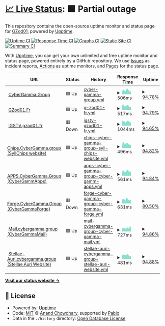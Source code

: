 # [📈 Live Status](https://uptime.gh.gzod01.fr): <!--live status--> **🟧 Partial outage**

This repository contains the open-source uptime monitor and status page for [GZod01](https://gzod01.fr), powered by [Upptime](https://github.com/upptime/upptime).

[![Uptime CI](https://github.com/GZod01/gzod01-server-uptime/workflows/Uptime%20CI/badge.svg)](https://github.com/GZod01/gzod01-server-uptime/actions?query=workflow%3A%22Uptime+CI%22)
[![Response Time CI](https://github.com/GZod01/gzod01-server-uptime/workflows/Response%20Time%20CI/badge.svg)](https://github.com/GZod01/gzod01-server-uptime/actions?query=workflow%3A%22Response+Time+CI%22)
[![Graphs CI](https://github.com/GZod01/gzod01-server-uptime/workflows/Graphs%20CI/badge.svg)](https://github.com/GZod01/gzod01-server-uptime/actions?query=workflow%3A%22Graphs+CI%22)
[![Static Site CI](https://github.com/GZod01/gzod01-server-uptime/workflows/Static%20Site%20CI/badge.svg)](https://github.com/GZod01/gzod01-server-uptime/actions?query=workflow%3A%22Static+Site+CI%22)
[![Summary CI](https://github.com/GZod01/gzod01-server-uptime/workflows/Summary%20CI/badge.svg)](https://github.com/GZod01/gzod01-server-uptime/actions?query=workflow%3A%22Summary+CI%22)

With [Upptime](https://upptime.js.org), you can get your own unlimited and free uptime monitor and status page, powered entirely by a GitHub repository. We use [Issues](https://github.com/GZod01/gzod01-server-uptime/issues) as incident reports, [Actions](https://github.com/GZod01/gzod01-server-uptime/actions) as uptime monitors, and [Pages](https://uptime.gh.gzod01.fr) for the status page.

<!--start: status pages-->
<!-- This summary is generated by Upptime (https://github.com/upptime/upptime) -->
<!-- Do not edit this manually, your changes will be overwritten -->
<!-- prettier-ignore -->
| URL | Status | History | Response Time | Uptime |
| --- | ------ | ------- | ------------- | ------ |
| <img alt="" src="https://icons.duckduckgo.com/ip3/cybergamma.group.ico" height="13"> [CyberGamma.Group](https://CyberGamma.group) | 🟩 Up | [cyber-gamma-group.yml](https://github.com/GZod01/gzod01-server-uptime/commits/HEAD/history/cyber-gamma-group.yml) | <details><summary><img alt="Response time graph" src="./graphs/cyber-gamma-group/response-time-week.png" height="20"> 506ms</summary><br><a href="https://uptime.gh.gzod01.fr/history/cyber-gamma-group"><img alt="Response time 558" src="https://img.shields.io/endpoint?url=https%3A%2F%2Fraw.githubusercontent.com%2FGZod01%2Fgzod01-server-uptime%2FHEAD%2Fapi%2Fcyber-gamma-group%2Fresponse-time.json"></a><br><a href="https://uptime.gh.gzod01.fr/history/cyber-gamma-group"><img alt="24-hour response time 403" src="https://img.shields.io/endpoint?url=https%3A%2F%2Fraw.githubusercontent.com%2FGZod01%2Fgzod01-server-uptime%2FHEAD%2Fapi%2Fcyber-gamma-group%2Fresponse-time-day.json"></a><br><a href="https://uptime.gh.gzod01.fr/history/cyber-gamma-group"><img alt="7-day response time 506" src="https://img.shields.io/endpoint?url=https%3A%2F%2Fraw.githubusercontent.com%2FGZod01%2Fgzod01-server-uptime%2FHEAD%2Fapi%2Fcyber-gamma-group%2Fresponse-time-week.json"></a><br><a href="https://uptime.gh.gzod01.fr/history/cyber-gamma-group"><img alt="30-day response time 537" src="https://img.shields.io/endpoint?url=https%3A%2F%2Fraw.githubusercontent.com%2FGZod01%2Fgzod01-server-uptime%2FHEAD%2Fapi%2Fcyber-gamma-group%2Fresponse-time-month.json"></a><br><a href="https://uptime.gh.gzod01.fr/history/cyber-gamma-group"><img alt="1-year response time 558" src="https://img.shields.io/endpoint?url=https%3A%2F%2Fraw.githubusercontent.com%2FGZod01%2Fgzod01-server-uptime%2FHEAD%2Fapi%2Fcyber-gamma-group%2Fresponse-time-year.json"></a></details> | <details><summary><a href="https://uptime.gh.gzod01.fr/history/cyber-gamma-group">94.78%</a></summary><a href="https://uptime.gh.gzod01.fr/history/cyber-gamma-group"><img alt="All-time uptime 98.59%" src="https://img.shields.io/endpoint?url=https%3A%2F%2Fraw.githubusercontent.com%2FGZod01%2Fgzod01-server-uptime%2FHEAD%2Fapi%2Fcyber-gamma-group%2Fuptime.json"></a><br><a href="https://uptime.gh.gzod01.fr/history/cyber-gamma-group"><img alt="24-hour uptime 67.31%" src="https://img.shields.io/endpoint?url=https%3A%2F%2Fraw.githubusercontent.com%2FGZod01%2Fgzod01-server-uptime%2FHEAD%2Fapi%2Fcyber-gamma-group%2Fuptime-day.json"></a><br><a href="https://uptime.gh.gzod01.fr/history/cyber-gamma-group"><img alt="7-day uptime 94.78%" src="https://img.shields.io/endpoint?url=https%3A%2F%2Fraw.githubusercontent.com%2FGZod01%2Fgzod01-server-uptime%2FHEAD%2Fapi%2Fcyber-gamma-group%2Fuptime-week.json"></a><br><a href="https://uptime.gh.gzod01.fr/history/cyber-gamma-group"><img alt="30-day uptime 98.57%" src="https://img.shields.io/endpoint?url=https%3A%2F%2Fraw.githubusercontent.com%2FGZod01%2Fgzod01-server-uptime%2FHEAD%2Fapi%2Fcyber-gamma-group%2Fuptime-month.json"></a><br><a href="https://uptime.gh.gzod01.fr/history/cyber-gamma-group"><img alt="1-year uptime 98.59%" src="https://img.shields.io/endpoint?url=https%3A%2F%2Fraw.githubusercontent.com%2FGZod01%2Fgzod01-server-uptime%2FHEAD%2Fapi%2Fcyber-gamma-group%2Fuptime-year.json"></a></details>
| <img alt="" src="https://icons.duckduckgo.com/ip3/gzod01.fr.ico" height="13"> [GZod01.Fr](https://gzod01.fr) | 🟩 Up | [g-zod01-fr.yml](https://github.com/GZod01/gzod01-server-uptime/commits/HEAD/history/g-zod01-fr.yml) | <details><summary><img alt="Response time graph" src="./graphs/g-zod01-fr/response-time-week.png" height="20"> 517ms</summary><br><a href="https://uptime.gh.gzod01.fr/history/g-zod01-fr"><img alt="Response time 547" src="https://img.shields.io/endpoint?url=https%3A%2F%2Fraw.githubusercontent.com%2FGZod01%2Fgzod01-server-uptime%2FHEAD%2Fapi%2Fg-zod01-fr%2Fresponse-time.json"></a><br><a href="https://uptime.gh.gzod01.fr/history/g-zod01-fr"><img alt="24-hour response time 386" src="https://img.shields.io/endpoint?url=https%3A%2F%2Fraw.githubusercontent.com%2FGZod01%2Fgzod01-server-uptime%2FHEAD%2Fapi%2Fg-zod01-fr%2Fresponse-time-day.json"></a><br><a href="https://uptime.gh.gzod01.fr/history/g-zod01-fr"><img alt="7-day response time 517" src="https://img.shields.io/endpoint?url=https%3A%2F%2Fraw.githubusercontent.com%2FGZod01%2Fgzod01-server-uptime%2FHEAD%2Fapi%2Fg-zod01-fr%2Fresponse-time-week.json"></a><br><a href="https://uptime.gh.gzod01.fr/history/g-zod01-fr"><img alt="30-day response time 534" src="https://img.shields.io/endpoint?url=https%3A%2F%2Fraw.githubusercontent.com%2FGZod01%2Fgzod01-server-uptime%2FHEAD%2Fapi%2Fg-zod01-fr%2Fresponse-time-month.json"></a><br><a href="https://uptime.gh.gzod01.fr/history/g-zod01-fr"><img alt="1-year response time 547" src="https://img.shields.io/endpoint?url=https%3A%2F%2Fraw.githubusercontent.com%2FGZod01%2Fgzod01-server-uptime%2FHEAD%2Fapi%2Fg-zod01-fr%2Fresponse-time-year.json"></a></details> | <details><summary><a href="https://uptime.gh.gzod01.fr/history/g-zod01-fr">94.79%</a></summary><a href="https://uptime.gh.gzod01.fr/history/g-zod01-fr"><img alt="All-time uptime 92.81%" src="https://img.shields.io/endpoint?url=https%3A%2F%2Fraw.githubusercontent.com%2FGZod01%2Fgzod01-server-uptime%2FHEAD%2Fapi%2Fg-zod01-fr%2Fuptime.json"></a><br><a href="https://uptime.gh.gzod01.fr/history/g-zod01-fr"><img alt="24-hour uptime 67.38%" src="https://img.shields.io/endpoint?url=https%3A%2F%2Fraw.githubusercontent.com%2FGZod01%2Fgzod01-server-uptime%2FHEAD%2Fapi%2Fg-zod01-fr%2Fuptime-day.json"></a><br><a href="https://uptime.gh.gzod01.fr/history/g-zod01-fr"><img alt="7-day uptime 94.79%" src="https://img.shields.io/endpoint?url=https%3A%2F%2Fraw.githubusercontent.com%2FGZod01%2Fgzod01-server-uptime%2FHEAD%2Fapi%2Fg-zod01-fr%2Fuptime-week.json"></a><br><a href="https://uptime.gh.gzod01.fr/history/g-zod01-fr"><img alt="30-day uptime 95.50%" src="https://img.shields.io/endpoint?url=https%3A%2F%2Fraw.githubusercontent.com%2FGZod01%2Fgzod01-server-uptime%2FHEAD%2Fapi%2Fg-zod01-fr%2Fuptime-month.json"></a><br><a href="https://uptime.gh.gzod01.fr/history/g-zod01-fr"><img alt="1-year uptime 92.81%" src="https://img.shields.io/endpoint?url=https%3A%2F%2Fraw.githubusercontent.com%2FGZod01%2Fgzod01-server-uptime%2FHEAD%2Fapi%2Fg-zod01-fr%2Fuptime-year.json"></a></details>
| <img alt="" src="https://icons.duckduckgo.com/ip3/igstv.gzod01.fr.ico" height="13"> [IGSTV.gzod01.fr](https://igstv.gzod01.fr) | 🟥 Down | [igstv-gzod01-fr.yml](https://github.com/GZod01/gzod01-server-uptime/commits/HEAD/history/igstv-gzod01-fr.yml) | <details><summary><img alt="Response time graph" src="./graphs/igstv-gzod01-fr/response-time-week.png" height="20"> 1044ms</summary><br><a href="https://uptime.gh.gzod01.fr/history/igstv-gzod01-fr"><img alt="Response time 1042" src="https://img.shields.io/endpoint?url=https%3A%2F%2Fraw.githubusercontent.com%2FGZod01%2Fgzod01-server-uptime%2FHEAD%2Fapi%2Figstv-gzod01-fr%2Fresponse-time.json"></a><br><a href="https://uptime.gh.gzod01.fr/history/igstv-gzod01-fr"><img alt="24-hour response time 844" src="https://img.shields.io/endpoint?url=https%3A%2F%2Fraw.githubusercontent.com%2FGZod01%2Fgzod01-server-uptime%2FHEAD%2Fapi%2Figstv-gzod01-fr%2Fresponse-time-day.json"></a><br><a href="https://uptime.gh.gzod01.fr/history/igstv-gzod01-fr"><img alt="7-day response time 1044" src="https://img.shields.io/endpoint?url=https%3A%2F%2Fraw.githubusercontent.com%2FGZod01%2Fgzod01-server-uptime%2FHEAD%2Fapi%2Figstv-gzod01-fr%2Fresponse-time-week.json"></a><br><a href="https://uptime.gh.gzod01.fr/history/igstv-gzod01-fr"><img alt="30-day response time 1075" src="https://img.shields.io/endpoint?url=https%3A%2F%2Fraw.githubusercontent.com%2FGZod01%2Fgzod01-server-uptime%2FHEAD%2Fapi%2Figstv-gzod01-fr%2Fresponse-time-month.json"></a><br><a href="https://uptime.gh.gzod01.fr/history/igstv-gzod01-fr"><img alt="1-year response time 1042" src="https://img.shields.io/endpoint?url=https%3A%2F%2Fraw.githubusercontent.com%2FGZod01%2Fgzod01-server-uptime%2FHEAD%2Fapi%2Figstv-gzod01-fr%2Fresponse-time-year.json"></a></details> | <details><summary><a href="https://uptime.gh.gzod01.fr/history/igstv-gzod01-fr">94.65%</a></summary><a href="https://uptime.gh.gzod01.fr/history/igstv-gzod01-fr"><img alt="All-time uptime 98.11%" src="https://img.shields.io/endpoint?url=https%3A%2F%2Fraw.githubusercontent.com%2FGZod01%2Fgzod01-server-uptime%2FHEAD%2Fapi%2Figstv-gzod01-fr%2Fuptime.json"></a><br><a href="https://uptime.gh.gzod01.fr/history/igstv-gzod01-fr"><img alt="24-hour uptime 66.38%" src="https://img.shields.io/endpoint?url=https%3A%2F%2Fraw.githubusercontent.com%2FGZod01%2Fgzod01-server-uptime%2FHEAD%2Fapi%2Figstv-gzod01-fr%2Fuptime-day.json"></a><br><a href="https://uptime.gh.gzod01.fr/history/igstv-gzod01-fr"><img alt="7-day uptime 94.65%" src="https://img.shields.io/endpoint?url=https%3A%2F%2Fraw.githubusercontent.com%2FGZod01%2Fgzod01-server-uptime%2FHEAD%2Fapi%2Figstv-gzod01-fr%2Fuptime-week.json"></a><br><a href="https://uptime.gh.gzod01.fr/history/igstv-gzod01-fr"><img alt="30-day uptime 95.46%" src="https://img.shields.io/endpoint?url=https%3A%2F%2Fraw.githubusercontent.com%2FGZod01%2Fgzod01-server-uptime%2FHEAD%2Fapi%2Figstv-gzod01-fr%2Fuptime-month.json"></a><br><a href="https://uptime.gh.gzod01.fr/history/igstv-gzod01-fr"><img alt="1-year uptime 98.11%" src="https://img.shields.io/endpoint?url=https%3A%2F%2Fraw.githubusercontent.com%2FGZod01%2Fgzod01-server-uptime%2FHEAD%2Fapi%2Figstv-gzod01-fr%2Fuptime-year.json"></a></details>
| <img alt="" src="https://icons.duckduckgo.com/ip3/chips.cybergamma.group.ico" height="13"> [Chips.CyberGamma.group (SyllChips website)](https://chips.cybergamma.group) | 🟩 Up | [chips-cyber-gamma-group-syll-chips-website.yml](https://github.com/GZod01/gzod01-server-uptime/commits/HEAD/history/chips-cyber-gamma-group-syll-chips-website.yml) | <details><summary><img alt="Response time graph" src="./graphs/chips-cyber-gamma-group-syll-chips-website/response-time-week.png" height="20"> 496ms</summary><br><a href="https://uptime.gh.gzod01.fr/history/chips-cyber-gamma-group-syll-chips-website"><img alt="Response time 555" src="https://img.shields.io/endpoint?url=https%3A%2F%2Fraw.githubusercontent.com%2FGZod01%2Fgzod01-server-uptime%2FHEAD%2Fapi%2Fchips-cyber-gamma-group-syll-chips-website%2Fresponse-time.json"></a><br><a href="https://uptime.gh.gzod01.fr/history/chips-cyber-gamma-group-syll-chips-website"><img alt="24-hour response time 429" src="https://img.shields.io/endpoint?url=https%3A%2F%2Fraw.githubusercontent.com%2FGZod01%2Fgzod01-server-uptime%2FHEAD%2Fapi%2Fchips-cyber-gamma-group-syll-chips-website%2Fresponse-time-day.json"></a><br><a href="https://uptime.gh.gzod01.fr/history/chips-cyber-gamma-group-syll-chips-website"><img alt="7-day response time 496" src="https://img.shields.io/endpoint?url=https%3A%2F%2Fraw.githubusercontent.com%2FGZod01%2Fgzod01-server-uptime%2FHEAD%2Fapi%2Fchips-cyber-gamma-group-syll-chips-website%2Fresponse-time-week.json"></a><br><a href="https://uptime.gh.gzod01.fr/history/chips-cyber-gamma-group-syll-chips-website"><img alt="30-day response time 570" src="https://img.shields.io/endpoint?url=https%3A%2F%2Fraw.githubusercontent.com%2FGZod01%2Fgzod01-server-uptime%2FHEAD%2Fapi%2Fchips-cyber-gamma-group-syll-chips-website%2Fresponse-time-month.json"></a><br><a href="https://uptime.gh.gzod01.fr/history/chips-cyber-gamma-group-syll-chips-website"><img alt="1-year response time 555" src="https://img.shields.io/endpoint?url=https%3A%2F%2Fraw.githubusercontent.com%2FGZod01%2Fgzod01-server-uptime%2FHEAD%2Fapi%2Fchips-cyber-gamma-group-syll-chips-website%2Fresponse-time-year.json"></a></details> | <details><summary><a href="https://uptime.gh.gzod01.fr/history/chips-cyber-gamma-group-syll-chips-website">94.82%</a></summary><a href="https://uptime.gh.gzod01.fr/history/chips-cyber-gamma-group-syll-chips-website"><img alt="All-time uptime 99.01%" src="https://img.shields.io/endpoint?url=https%3A%2F%2Fraw.githubusercontent.com%2FGZod01%2Fgzod01-server-uptime%2FHEAD%2Fapi%2Fchips-cyber-gamma-group-syll-chips-website%2Fuptime.json"></a><br><a href="https://uptime.gh.gzod01.fr/history/chips-cyber-gamma-group-syll-chips-website"><img alt="24-hour uptime 67.52%" src="https://img.shields.io/endpoint?url=https%3A%2F%2Fraw.githubusercontent.com%2FGZod01%2Fgzod01-server-uptime%2FHEAD%2Fapi%2Fchips-cyber-gamma-group-syll-chips-website%2Fuptime-day.json"></a><br><a href="https://uptime.gh.gzod01.fr/history/chips-cyber-gamma-group-syll-chips-website"><img alt="7-day uptime 94.82%" src="https://img.shields.io/endpoint?url=https%3A%2F%2Fraw.githubusercontent.com%2FGZod01%2Fgzod01-server-uptime%2FHEAD%2Fapi%2Fchips-cyber-gamma-group-syll-chips-website%2Fuptime-week.json"></a><br><a href="https://uptime.gh.gzod01.fr/history/chips-cyber-gamma-group-syll-chips-website"><img alt="30-day uptime 98.58%" src="https://img.shields.io/endpoint?url=https%3A%2F%2Fraw.githubusercontent.com%2FGZod01%2Fgzod01-server-uptime%2FHEAD%2Fapi%2Fchips-cyber-gamma-group-syll-chips-website%2Fuptime-month.json"></a><br><a href="https://uptime.gh.gzod01.fr/history/chips-cyber-gamma-group-syll-chips-website"><img alt="1-year uptime 99.01%" src="https://img.shields.io/endpoint?url=https%3A%2F%2Fraw.githubusercontent.com%2FGZod01%2Fgzod01-server-uptime%2FHEAD%2Fapi%2Fchips-cyber-gamma-group-syll-chips-website%2Fuptime-year.json"></a></details>
| <img alt="" src="https://icons.duckduckgo.com/ip3/apps.cybergamma.group.ico" height="13"> [APPS.CyberGamma.Group (CyberGammApps)](https://apps.cybergamma.group) | 🟩 Up | [apps-cyber-gamma-group-cyber-gamm-apps.yml](https://github.com/GZod01/gzod01-server-uptime/commits/HEAD/history/apps-cyber-gamma-group-cyber-gamm-apps.yml) | <details><summary><img alt="Response time graph" src="./graphs/apps-cyber-gamma-group-cyber-gamm-apps/response-time-week.png" height="20"> 561ms</summary><br><a href="https://uptime.gh.gzod01.fr/history/apps-cyber-gamma-group-cyber-gamm-apps"><img alt="Response time 637" src="https://img.shields.io/endpoint?url=https%3A%2F%2Fraw.githubusercontent.com%2FGZod01%2Fgzod01-server-uptime%2FHEAD%2Fapi%2Fapps-cyber-gamma-group-cyber-gamm-apps%2Fresponse-time.json"></a><br><a href="https://uptime.gh.gzod01.fr/history/apps-cyber-gamma-group-cyber-gamm-apps"><img alt="24-hour response time 475" src="https://img.shields.io/endpoint?url=https%3A%2F%2Fraw.githubusercontent.com%2FGZod01%2Fgzod01-server-uptime%2FHEAD%2Fapi%2Fapps-cyber-gamma-group-cyber-gamm-apps%2Fresponse-time-day.json"></a><br><a href="https://uptime.gh.gzod01.fr/history/apps-cyber-gamma-group-cyber-gamm-apps"><img alt="7-day response time 561" src="https://img.shields.io/endpoint?url=https%3A%2F%2Fraw.githubusercontent.com%2FGZod01%2Fgzod01-server-uptime%2FHEAD%2Fapi%2Fapps-cyber-gamma-group-cyber-gamm-apps%2Fresponse-time-week.json"></a><br><a href="https://uptime.gh.gzod01.fr/history/apps-cyber-gamma-group-cyber-gamm-apps"><img alt="30-day response time 658" src="https://img.shields.io/endpoint?url=https%3A%2F%2Fraw.githubusercontent.com%2FGZod01%2Fgzod01-server-uptime%2FHEAD%2Fapi%2Fapps-cyber-gamma-group-cyber-gamm-apps%2Fresponse-time-month.json"></a><br><a href="https://uptime.gh.gzod01.fr/history/apps-cyber-gamma-group-cyber-gamm-apps"><img alt="1-year response time 637" src="https://img.shields.io/endpoint?url=https%3A%2F%2Fraw.githubusercontent.com%2FGZod01%2Fgzod01-server-uptime%2FHEAD%2Fapi%2Fapps-cyber-gamma-group-cyber-gamm-apps%2Fresponse-time-year.json"></a></details> | <details><summary><a href="https://uptime.gh.gzod01.fr/history/apps-cyber-gamma-group-cyber-gamm-apps">94.84%</a></summary><a href="https://uptime.gh.gzod01.fr/history/apps-cyber-gamma-group-cyber-gamm-apps"><img alt="All-time uptime 99.42%" src="https://img.shields.io/endpoint?url=https%3A%2F%2Fraw.githubusercontent.com%2FGZod01%2Fgzod01-server-uptime%2FHEAD%2Fapi%2Fapps-cyber-gamma-group-cyber-gamm-apps%2Fuptime.json"></a><br><a href="https://uptime.gh.gzod01.fr/history/apps-cyber-gamma-group-cyber-gamm-apps"><img alt="24-hour uptime 67.58%" src="https://img.shields.io/endpoint?url=https%3A%2F%2Fraw.githubusercontent.com%2FGZod01%2Fgzod01-server-uptime%2FHEAD%2Fapi%2Fapps-cyber-gamma-group-cyber-gamm-apps%2Fuptime-day.json"></a><br><a href="https://uptime.gh.gzod01.fr/history/apps-cyber-gamma-group-cyber-gamm-apps"><img alt="7-day uptime 94.84%" src="https://img.shields.io/endpoint?url=https%3A%2F%2Fraw.githubusercontent.com%2FGZod01%2Fgzod01-server-uptime%2FHEAD%2Fapi%2Fapps-cyber-gamma-group-cyber-gamm-apps%2Fuptime-week.json"></a><br><a href="https://uptime.gh.gzod01.fr/history/apps-cyber-gamma-group-cyber-gamm-apps"><img alt="30-day uptime 98.58%" src="https://img.shields.io/endpoint?url=https%3A%2F%2Fraw.githubusercontent.com%2FGZod01%2Fgzod01-server-uptime%2FHEAD%2Fapi%2Fapps-cyber-gamma-group-cyber-gamm-apps%2Fuptime-month.json"></a><br><a href="https://uptime.gh.gzod01.fr/history/apps-cyber-gamma-group-cyber-gamm-apps"><img alt="1-year uptime 99.42%" src="https://img.shields.io/endpoint?url=https%3A%2F%2Fraw.githubusercontent.com%2FGZod01%2Fgzod01-server-uptime%2FHEAD%2Fapi%2Fapps-cyber-gamma-group-cyber-gamm-apps%2Fuptime-year.json"></a></details>
| <img alt="" src="https://icons.duckduckgo.com/ip3/forge.cybergamma.group.ico" height="13"> [Forge.CyberGamma.Group (CyberGammaForge)](https://forge.cybergamma.group) | 🟥 Down | [forge-cyber-gamma-group-cyber-gamma-forge.yml](https://github.com/GZod01/gzod01-server-uptime/commits/HEAD/history/forge-cyber-gamma-group-cyber-gamma-forge.yml) | <details><summary><img alt="Response time graph" src="./graphs/forge-cyber-gamma-group-cyber-gamma-forge/response-time-week.png" height="20"> 631ms</summary><br><a href="https://uptime.gh.gzod01.fr/history/forge-cyber-gamma-group-cyber-gamma-forge"><img alt="Response time 607" src="https://img.shields.io/endpoint?url=https%3A%2F%2Fraw.githubusercontent.com%2FGZod01%2Fgzod01-server-uptime%2FHEAD%2Fapi%2Fforge-cyber-gamma-group-cyber-gamma-forge%2Fresponse-time.json"></a><br><a href="https://uptime.gh.gzod01.fr/history/forge-cyber-gamma-group-cyber-gamma-forge"><img alt="24-hour response time 578" src="https://img.shields.io/endpoint?url=https%3A%2F%2Fraw.githubusercontent.com%2FGZod01%2Fgzod01-server-uptime%2FHEAD%2Fapi%2Fforge-cyber-gamma-group-cyber-gamma-forge%2Fresponse-time-day.json"></a><br><a href="https://uptime.gh.gzod01.fr/history/forge-cyber-gamma-group-cyber-gamma-forge"><img alt="7-day response time 631" src="https://img.shields.io/endpoint?url=https%3A%2F%2Fraw.githubusercontent.com%2FGZod01%2Fgzod01-server-uptime%2FHEAD%2Fapi%2Fforge-cyber-gamma-group-cyber-gamma-forge%2Fresponse-time-week.json"></a><br><a href="https://uptime.gh.gzod01.fr/history/forge-cyber-gamma-group-cyber-gamma-forge"><img alt="30-day response time 607" src="https://img.shields.io/endpoint?url=https%3A%2F%2Fraw.githubusercontent.com%2FGZod01%2Fgzod01-server-uptime%2FHEAD%2Fapi%2Fforge-cyber-gamma-group-cyber-gamma-forge%2Fresponse-time-month.json"></a><br><a href="https://uptime.gh.gzod01.fr/history/forge-cyber-gamma-group-cyber-gamma-forge"><img alt="1-year response time 607" src="https://img.shields.io/endpoint?url=https%3A%2F%2Fraw.githubusercontent.com%2FGZod01%2Fgzod01-server-uptime%2FHEAD%2Fapi%2Fforge-cyber-gamma-group-cyber-gamma-forge%2Fresponse-time-year.json"></a></details> | <details><summary><a href="https://uptime.gh.gzod01.fr/history/forge-cyber-gamma-group-cyber-gamma-forge">80.50%</a></summary><a href="https://uptime.gh.gzod01.fr/history/forge-cyber-gamma-group-cyber-gamma-forge"><img alt="All-time uptime 98.08%" src="https://img.shields.io/endpoint?url=https%3A%2F%2Fraw.githubusercontent.com%2FGZod01%2Fgzod01-server-uptime%2FHEAD%2Fapi%2Fforge-cyber-gamma-group-cyber-gamma-forge%2Fuptime.json"></a><br><a href="https://uptime.gh.gzod01.fr/history/forge-cyber-gamma-group-cyber-gamma-forge"><img alt="24-hour uptime 47.26%" src="https://img.shields.io/endpoint?url=https%3A%2F%2Fraw.githubusercontent.com%2FGZod01%2Fgzod01-server-uptime%2FHEAD%2Fapi%2Fforge-cyber-gamma-group-cyber-gamma-forge%2Fuptime-day.json"></a><br><a href="https://uptime.gh.gzod01.fr/history/forge-cyber-gamma-group-cyber-gamma-forge"><img alt="7-day uptime 80.50%" src="https://img.shields.io/endpoint?url=https%3A%2F%2Fraw.githubusercontent.com%2FGZod01%2Fgzod01-server-uptime%2FHEAD%2Fapi%2Fforge-cyber-gamma-group-cyber-gamma-forge%2Fuptime-week.json"></a><br><a href="https://uptime.gh.gzod01.fr/history/forge-cyber-gamma-group-cyber-gamma-forge"><img alt="30-day uptime 95.29%" src="https://img.shields.io/endpoint?url=https%3A%2F%2Fraw.githubusercontent.com%2FGZod01%2Fgzod01-server-uptime%2FHEAD%2Fapi%2Fforge-cyber-gamma-group-cyber-gamma-forge%2Fuptime-month.json"></a><br><a href="https://uptime.gh.gzod01.fr/history/forge-cyber-gamma-group-cyber-gamma-forge"><img alt="1-year uptime 98.08%" src="https://img.shields.io/endpoint?url=https%3A%2F%2Fraw.githubusercontent.com%2FGZod01%2Fgzod01-server-uptime%2FHEAD%2Fapi%2Fforge-cyber-gamma-group-cyber-gamma-forge%2Fuptime-year.json"></a></details>
| <img alt="" src="https://icons.duckduckgo.com/ip3/mail.cybergamma.group.ico" height="13"> [Mail.cybergamma.group (CyberGammaMail)](https://mail.cybergamma.group) | 🟩 Up | [mail-cybergamma-group-cyber-gamma-mail.yml](https://github.com/GZod01/gzod01-server-uptime/commits/HEAD/history/mail-cybergamma-group-cyber-gamma-mail.yml) | <details><summary><img alt="Response time graph" src="./graphs/mail-cybergamma-group-cyber-gamma-mail/response-time-week.png" height="20"> 727ms</summary><br><a href="https://uptime.gh.gzod01.fr/history/mail-cybergamma-group-cyber-gamma-mail"><img alt="Response time 697" src="https://img.shields.io/endpoint?url=https%3A%2F%2Fraw.githubusercontent.com%2FGZod01%2Fgzod01-server-uptime%2FHEAD%2Fapi%2Fmail-cybergamma-group-cyber-gamma-mail%2Fresponse-time.json"></a><br><a href="https://uptime.gh.gzod01.fr/history/mail-cybergamma-group-cyber-gamma-mail"><img alt="24-hour response time 750" src="https://img.shields.io/endpoint?url=https%3A%2F%2Fraw.githubusercontent.com%2FGZod01%2Fgzod01-server-uptime%2FHEAD%2Fapi%2Fmail-cybergamma-group-cyber-gamma-mail%2Fresponse-time-day.json"></a><br><a href="https://uptime.gh.gzod01.fr/history/mail-cybergamma-group-cyber-gamma-mail"><img alt="7-day response time 727" src="https://img.shields.io/endpoint?url=https%3A%2F%2Fraw.githubusercontent.com%2FGZod01%2Fgzod01-server-uptime%2FHEAD%2Fapi%2Fmail-cybergamma-group-cyber-gamma-mail%2Fresponse-time-week.json"></a><br><a href="https://uptime.gh.gzod01.fr/history/mail-cybergamma-group-cyber-gamma-mail"><img alt="30-day response time 730" src="https://img.shields.io/endpoint?url=https%3A%2F%2Fraw.githubusercontent.com%2FGZod01%2Fgzod01-server-uptime%2FHEAD%2Fapi%2Fmail-cybergamma-group-cyber-gamma-mail%2Fresponse-time-month.json"></a><br><a href="https://uptime.gh.gzod01.fr/history/mail-cybergamma-group-cyber-gamma-mail"><img alt="1-year response time 697" src="https://img.shields.io/endpoint?url=https%3A%2F%2Fraw.githubusercontent.com%2FGZod01%2Fgzod01-server-uptime%2FHEAD%2Fapi%2Fmail-cybergamma-group-cyber-gamma-mail%2Fresponse-time-year.json"></a></details> | <details><summary><a href="https://uptime.gh.gzod01.fr/history/mail-cybergamma-group-cyber-gamma-mail">94.86%</a></summary><a href="https://uptime.gh.gzod01.fr/history/mail-cybergamma-group-cyber-gamma-mail"><img alt="All-time uptime 99.43%" src="https://img.shields.io/endpoint?url=https%3A%2F%2Fraw.githubusercontent.com%2FGZod01%2Fgzod01-server-uptime%2FHEAD%2Fapi%2Fmail-cybergamma-group-cyber-gamma-mail%2Fuptime.json"></a><br><a href="https://uptime.gh.gzod01.fr/history/mail-cybergamma-group-cyber-gamma-mail"><img alt="24-hour uptime 67.71%" src="https://img.shields.io/endpoint?url=https%3A%2F%2Fraw.githubusercontent.com%2FGZod01%2Fgzod01-server-uptime%2FHEAD%2Fapi%2Fmail-cybergamma-group-cyber-gamma-mail%2Fuptime-day.json"></a><br><a href="https://uptime.gh.gzod01.fr/history/mail-cybergamma-group-cyber-gamma-mail"><img alt="7-day uptime 94.86%" src="https://img.shields.io/endpoint?url=https%3A%2F%2Fraw.githubusercontent.com%2FGZod01%2Fgzod01-server-uptime%2FHEAD%2Fapi%2Fmail-cybergamma-group-cyber-gamma-mail%2Fuptime-week.json"></a><br><a href="https://uptime.gh.gzod01.fr/history/mail-cybergamma-group-cyber-gamma-mail"><img alt="30-day uptime 98.59%" src="https://img.shields.io/endpoint?url=https%3A%2F%2Fraw.githubusercontent.com%2FGZod01%2Fgzod01-server-uptime%2FHEAD%2Fapi%2Fmail-cybergamma-group-cyber-gamma-mail%2Fuptime-month.json"></a><br><a href="https://uptime.gh.gzod01.fr/history/mail-cybergamma-group-cyber-gamma-mail"><img alt="1-year uptime 99.43%" src="https://img.shields.io/endpoint?url=https%3A%2F%2Fraw.githubusercontent.com%2FGZod01%2Fgzod01-server-uptime%2FHEAD%2Fapi%2Fmail-cybergamma-group-cyber-gamma-mail%2Fuptime-year.json"></a></details>
| <img alt="" src="https://icons.duckduckgo.com/ip3/stellae-auri.cybergamma.group.ico" height="13"> [Stellae-Auri.cybergamma.group (Stellae Auri Website)](https://stellae-auri.cybergamma.group) | 🟩 Up | [stellae-auri-cybergamma-group-stellae-auri-website.yml](https://github.com/GZod01/gzod01-server-uptime/commits/HEAD/history/stellae-auri-cybergamma-group-stellae-auri-website.yml) | <details><summary><img alt="Response time graph" src="./graphs/stellae-auri-cybergamma-group-stellae-auri-website/response-time-week.png" height="20"> 481ms</summary><br><a href="https://uptime.gh.gzod01.fr/history/stellae-auri-cybergamma-group-stellae-auri-website"><img alt="Response time 488" src="https://img.shields.io/endpoint?url=https%3A%2F%2Fraw.githubusercontent.com%2FGZod01%2Fgzod01-server-uptime%2FHEAD%2Fapi%2Fstellae-auri-cybergamma-group-stellae-auri-website%2Fresponse-time.json"></a><br><a href="https://uptime.gh.gzod01.fr/history/stellae-auri-cybergamma-group-stellae-auri-website"><img alt="24-hour response time 358" src="https://img.shields.io/endpoint?url=https%3A%2F%2Fraw.githubusercontent.com%2FGZod01%2Fgzod01-server-uptime%2FHEAD%2Fapi%2Fstellae-auri-cybergamma-group-stellae-auri-website%2Fresponse-time-day.json"></a><br><a href="https://uptime.gh.gzod01.fr/history/stellae-auri-cybergamma-group-stellae-auri-website"><img alt="7-day response time 481" src="https://img.shields.io/endpoint?url=https%3A%2F%2Fraw.githubusercontent.com%2FGZod01%2Fgzod01-server-uptime%2FHEAD%2Fapi%2Fstellae-auri-cybergamma-group-stellae-auri-website%2Fresponse-time-week.json"></a><br><a href="https://uptime.gh.gzod01.fr/history/stellae-auri-cybergamma-group-stellae-auri-website"><img alt="30-day response time 514" src="https://img.shields.io/endpoint?url=https%3A%2F%2Fraw.githubusercontent.com%2FGZod01%2Fgzod01-server-uptime%2FHEAD%2Fapi%2Fstellae-auri-cybergamma-group-stellae-auri-website%2Fresponse-time-month.json"></a><br><a href="https://uptime.gh.gzod01.fr/history/stellae-auri-cybergamma-group-stellae-auri-website"><img alt="1-year response time 488" src="https://img.shields.io/endpoint?url=https%3A%2F%2Fraw.githubusercontent.com%2FGZod01%2Fgzod01-server-uptime%2FHEAD%2Fapi%2Fstellae-auri-cybergamma-group-stellae-auri-website%2Fresponse-time-year.json"></a></details> | <details><summary><a href="https://uptime.gh.gzod01.fr/history/stellae-auri-cybergamma-group-stellae-auri-website">94.88%</a></summary><a href="https://uptime.gh.gzod01.fr/history/stellae-auri-cybergamma-group-stellae-auri-website"><img alt="All-time uptime 99.43%" src="https://img.shields.io/endpoint?url=https%3A%2F%2Fraw.githubusercontent.com%2FGZod01%2Fgzod01-server-uptime%2FHEAD%2Fapi%2Fstellae-auri-cybergamma-group-stellae-auri-website%2Fuptime.json"></a><br><a href="https://uptime.gh.gzod01.fr/history/stellae-auri-cybergamma-group-stellae-auri-website"><img alt="24-hour uptime 67.78%" src="https://img.shields.io/endpoint?url=https%3A%2F%2Fraw.githubusercontent.com%2FGZod01%2Fgzod01-server-uptime%2FHEAD%2Fapi%2Fstellae-auri-cybergamma-group-stellae-auri-website%2Fuptime-day.json"></a><br><a href="https://uptime.gh.gzod01.fr/history/stellae-auri-cybergamma-group-stellae-auri-website"><img alt="7-day uptime 94.88%" src="https://img.shields.io/endpoint?url=https%3A%2F%2Fraw.githubusercontent.com%2FGZod01%2Fgzod01-server-uptime%2FHEAD%2Fapi%2Fstellae-auri-cybergamma-group-stellae-auri-website%2Fuptime-week.json"></a><br><a href="https://uptime.gh.gzod01.fr/history/stellae-auri-cybergamma-group-stellae-auri-website"><img alt="30-day uptime 98.60%" src="https://img.shields.io/endpoint?url=https%3A%2F%2Fraw.githubusercontent.com%2FGZod01%2Fgzod01-server-uptime%2FHEAD%2Fapi%2Fstellae-auri-cybergamma-group-stellae-auri-website%2Fuptime-month.json"></a><br><a href="https://uptime.gh.gzod01.fr/history/stellae-auri-cybergamma-group-stellae-auri-website"><img alt="1-year uptime 99.43%" src="https://img.shields.io/endpoint?url=https%3A%2F%2Fraw.githubusercontent.com%2FGZod01%2Fgzod01-server-uptime%2FHEAD%2Fapi%2Fstellae-auri-cybergamma-group-stellae-auri-website%2Fuptime-year.json"></a></details>

<!--end: status pages-->

[**Visit our status website →**](https://uptime.gh.gzod01.fr)

## 📄 License

- Powered by: [Upptime](https://github.com/upptime/upptime)
- Code: [MIT](./LICENSE) © [Anand Chowdhary](https://anandchowdhary.com), supported by [Pabio](https://pabio.com)
- Data in the `./history` directory: [Open Database License](https://opendatacommons.org/licenses/odbl/1-0/)

